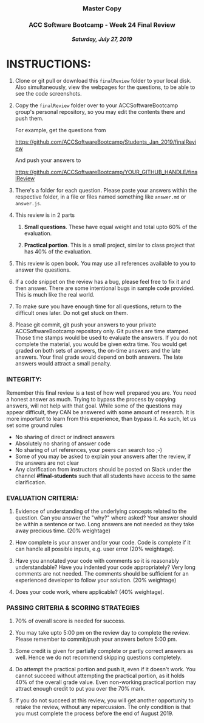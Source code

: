 <center>

### Master Copy
### ACC Software Bootcamp - Week 24 Final Review
##### Saturday, July 27, 2019

</center>

# INSTRUCTIONS:

1. Clone or git pull or download this `finalReview` folder to your local disk. Also simultaneously, view the webpages for the questions, to be able to see the code screenshots.

1. Copy the `finalReview` folder over to your ACCSoftwareBootcamp group's personal repository, so you may edit the contents there and push them.  

    For example, get the questions from

    https://github.com/ACCSoftwareBootcamp/Students_Jan_2019/finalReview

    And push your answers to

    https://github.com/ACCSoftwareBootcamp/YOUR_GITHUB_HANDLE/finalReview
    
    
1. There's a folder for each question.  Please paste your answers within the respective folder, in a file or files named something like `answer.md` or `answer.js`.  

1. This review is in 2 parts

    1. **Small questions**.  These have equal weight and total upto 60% of the evaluation.

    2. **Practical portion**.  This is a small project, similar to class project that has 40% of the evaluation.

1. This review is open book.  You may use all references available to you to answer the questions.

1. If a code snippet on the review has a bug, please feel free to fix it and then answer. There are some intentional bugs in sample code provided. This is much like the real world.

1. To make sure you have enough time for all questions, return to the difficult ones later.  Do not get stuck on them.

1. Please git commit, git push your answers to your private ACCSoftwareBootcamp repository only.  Git pushes are time stamped.  Those time stamps would be used to evaluate the answers.  If you do not complete the material, you would be given extra time.  You would get graded on both sets of answers, the on-time answers and the late answers.  Your final grade would depend on both answers. The late answers would attract a small penalty.


### INTEGRITY: 

Remember this final review is a test of how well prepared you are. You need a honest answer as much. Trying to bypass the process by copying answers, will not help with that goal. While some of the questions may appear difficult, they CAN be answered with some amount of research. It is more important to learn from this experience, than bypass it. As such, let us set some ground rules

- No sharing of direct or indirect answers
- Absolutely no sharing of answer code
- No sharing of url references, your peers can search too ;-)
- Some of you may be asked to explain your answers after the review, if the answers are not clear
- Any clarification from instructors should be posted on Slack under the channel **#final-students** such that all students have access to the same clarification. 


### EVALUATION CRITERIA:

1. Evidence of understanding of the underlying concepts related to the question. Can you answer the "why?" where asked?  Your answer should be within a sentence or two.  Long answers are not needed as they take away precious time. (20% weightage)

1. How complete is your answer and/or your code.  Code is complete if it can handle all possible inputs, e.g. user error (20% weightage).

1. Have you annotated your code with comments so it is reasonably understandable?  Have you indented your code appropriately? Very long comments are not needed. The comments should be sufficient for an experienced developer to follow your solution. (20% weightage)

1. Does your code work, where applicable? (40% weightage).


### PASSING CRITERIA & SCORING STRATEGIES

1. 70% of overall score is needed for success. 

1. You may take upto 5:00 pm on the review day to complete the review. Please remember to commit/push your answers before 5:00 pm.

1. Some credit is given for partially complete or partly correct answers as well. Hence we do not recommend skipping questions completely.

1. Do attempt the practical portion and push it, even if it doesn't work. You cannot succeed without attempting the practical portion, as it holds 40% of the overall grade value. Even non-working practical portion may attract enough credit to put you over the 70% mark.

1. If you do not succeed at this review, you will get another opportunity to retake the review, without any repercussion. The only condition is that you must complete the process before the end of August 2019.